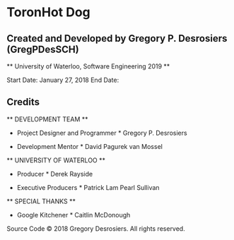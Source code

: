 # ToronHot Dog

## Created and Developed by Gregory P. Desrosiers (GregPDesSCH)
** University of Waterloo, Software Engineering 2019 **

Start Date: January 27, 2018
End Date:

## Credits

** DEVELOPMENT TEAM **
* Project Designer and Programmer *
Gregory P. Desrosiers

* Development Mentor *
David Pagurek van Mossel


** UNIVERSITY OF WATERLOO **

* Producer *
Derek Rayside

* Executive Producers *
Patrick Lam
Pearl Sullivan


** SPECIAL THANKS **

* Google Kitchener *
Caitlin McDonough


Source Code © 2018 Gregory Desrosiers. All rights reserved.